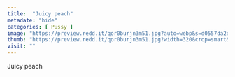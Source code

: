 ```yaml
---
title:  "Juicy peach"
metadate: "hide"
categories: [ Pussy ]
image: "https://preview.redd.it/qor0burjn3m51.jpg?auto=webp&s=d0557da2ddeee84e71efdfee44d9059cbff1352d"
thumb: "https://preview.redd.it/qor0burjn3m51.jpg?width=320&crop=smart&auto=webp&s=3e3feb559a6eb3626a519c7de70fcd7d96db5b5b"
visit: ""
---
```

Juicy peach
